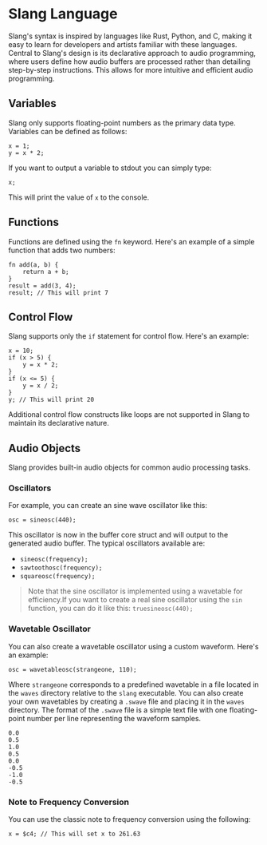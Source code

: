 # Slang Language
Slang's syntax is inspired by languages like Rust, Python, and C, making it easy to learn for developers and artists familiar with these languages.
Central to Slang's design is its declarative approach to audio programming, where users define how audio buffers are processed rather than detailing step-by-step instructions. This allows for more intuitive and efficient audio programming.
## Variables
Slang only supports floating-point numbers as the primary data type. Variables can be defined as follows:
```slang
x = 1;
y = x * 2;
```
If you want to output a variable to stdout you can simply type:
```slang
x;
```
This will print the value of `x` to the console.
## Functions
Functions are defined using the `fn` keyword. Here's an example of a simple function that adds two numbers:
```slang
fn add(a, b) {
    return a + b;
}
result = add(3, 4);
result; // This will print 7
```
## Control Flow
Slang supports only the `if` statement for control flow. Here's an example:
```slang
x = 10;
if (x > 5) {
    y = x * 2;
} 
if (x <= 5) {
    y = x / 2;
}
y; // This will print 20
```
Additional control flow constructs like loops are not supported in Slang to maintain its declarative nature.
## Audio Objects
Slang provides built-in audio objects for common audio processing tasks. 
### Oscillators
For example, you can create an sine wave oscillator like this:
```slang
osc = sineosc(440);
```
This oscillator is now in the buffer core struct and will output to the generated audio buffer.
The typical oscillators available are:
- `sineosc(frequency);`
- `sawtoothosc(frequency);`
- `squareosc(frequency);`
> Note that the sine oscillator is implemented using a wavetable for efficiency.If you want to create a real sine oscillator using the `sin` function, you can do it like this: `truesineosc(440);`

### Wavetable Oscillator
You can also create a wavetable oscillator using a custom waveform. Here's an example:
```slang
osc = wavetableosc(strangeone, 110);
```
Where `strangeone` corresponds to a predefined wavetable in a file located in the `waves` directory relative to the `slang` executable.
You can also create your own wavetables by creating a `.swave` file and placing it in the `waves` directory. The format of the `.swave` file is a simple text file with one floating-point number per line representing the waveform samples.
```slang
0.0
0.5
1.0
0.5
0.0
-0.5
-1.0
-0.5
```

### Note to Frequency Conversion
You can use the classic note to frequency conversion using the following:
```slang
x = $c4; // This will set x to 261.63
```


